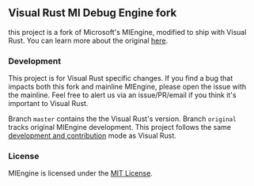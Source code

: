 ## Visual Rust MI Debug Engine fork

this project is a fork of Microsoft's MIEngine, modified to ship with Visual
Rust. You can learn more about the original 
[here](https://github.com/Microsoft/MIEngine).

### Development

This project is for Visual Rust specific changes. If you find a bug that impacts
both this fork and mainline MIEngine, please open the issue with the mainline.
Feel free to alert us via an issue/PR/email if you think it's important to
Visual Rust.

Branch `master` contains the the Visual Rust's version. Branch `original` tracks
original MIEngine development. This project follows the same [development and 
contribution](https://github.com/PistonDevelopers/VisualRust#how-to-contribute)
mode as Visual Rust. 

### License

MIEngine is licensed under the [MIT License](https://github.com/Microsoft/MIEngine/blob/master/License.txt).
